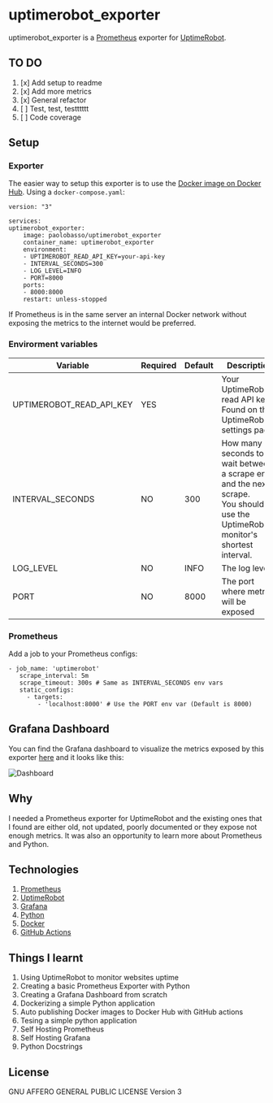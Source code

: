 # uptimerobot_exporter
uptimerobot_exporter is a [Prometheus](https://prometheus.io/) exporter for [UptimeRobot](https://uptimerobot.com/).

## TO DO
1. [x] Add setup to readme
2. [x] Add more metrics
3. [x] General refactor
4. [ ] Test, test, testttttt
5. [ ] Code coverage

## Setup
### Exporter
The easier way to setup this exporter is to use the [Docker image on Docker Hub](https://hub.docker.com/r/paolobasso/uptimerobot_exporter).
Using a `docker-compose.yaml`:

    version: "3"

    services:
    uptimerobot_exporter:
        image: paolobasso/uptimerobot_exporter
        container_name: uptimerobot_exporter
        environment:
        - UPTIMEROBOT_READ_API_KEY=your-api-key
        - INTERVAL_SECONDS=300
        - LOG_LEVEL=INFO
        - PORT=8000
        ports:
        - 8000:8000
        restart: unless-stopped

If Prometheus is in the same server an internal Docker network without exposing the metrics to the internet would be preferred.

### Envirorment variables

| Variable                 | Required | Default | Description                                                                                                                       |
| ------------------------ | -------- | ------- | --------------------------------------------------------------------------------------------------------------------------------- |
| UPTIMEROBOT_READ_API_KEY | YES      |         | Your UptimeRobot read API key. Found on the UptimeRobot's settings page.                                                          |
| INTERVAL_SECONDS         | NO       | 300     | How many seconds to wait between a scrape end and the next scrape.<br>You should use the UptimeRobot monitor's shortest interval. |
| LOG_LEVEL                | NO       | INFO    | The log level.                                                                                                                    |
| PORT                     | NO       | 8000    | The port where metrics will be exposed                                                                                            |

### Prometheus
Add a job to your Prometheus configs:

    - job_name: 'uptimerobot'
       scrape_interval: 5m
       scrape_timeout: 300s # Same as INTERVAL_SECONDS env vars
       static_configs:
         - targets: 
            - 'localhost:8000' # Use the PORT env var (Default is 8000)

## Grafana Dashboard
You can find the Grafana dashboard to visualize the metrics exposed by this exporter [here](https://to-be-defined/) and it looks like this:

![Dashboard](https://github.com/paolobasso99/uptimerobot_exporter/blob/main/dashboard.png?raw=true)

## Why 
I needed a Prometheus exporter for UptimeRobot and the existing ones that I found are either old, not updated, poorly documented or they expose not enough metrics. It was also an opportunity to learn more about Prometheus and Python.

## Technologies
1. [Prometheus](https://prometheus.io/)
2. [UptimeRobot](https://uptimerobot.com/)
3. [Grafana](https://grafana.com/)
4. [Python](https://www.python.org/)
5. [Docker](https://www.docker.com/)
6. [GitHub Actions](https://github.com/features/actions)

## Things I learnt
1. Using UptimeRobot to monitor websites uptime
2. Creating a basic Prometheus Exporter with Python
3. Creating a Grafana Dashboard from scratch
4. Dockerizing a simple Python application
5. Auto publishing Docker images to Docker Hub with GitHub actions
6. Tesing a simple python application
7. Self Hosting Prometheus
8. Self Hosting Grafana
9. Python Docstrings

## License
GNU AFFERO GENERAL PUBLIC LICENSE Version 3